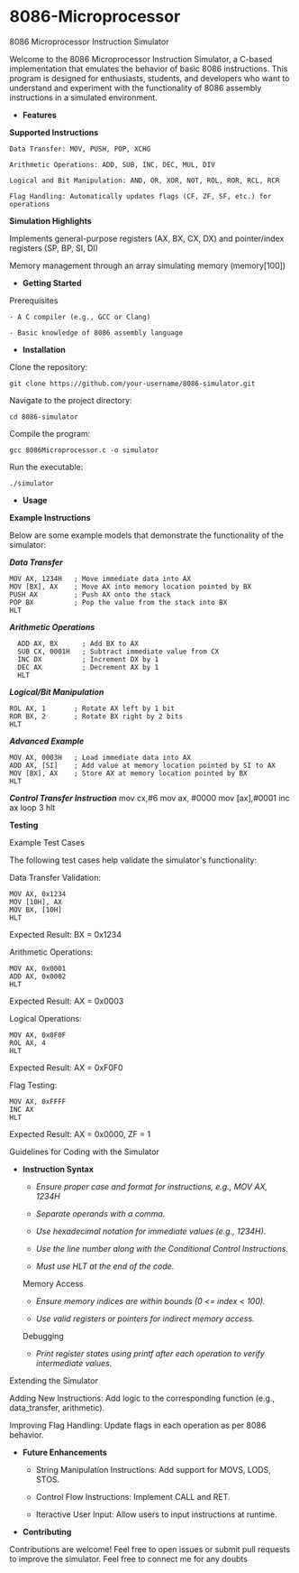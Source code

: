 # 8086-Microprocessor
8086 Microprocessor Instruction Simulator

Welcome to the 8086 Microprocessor Instruction Simulator, a C-based implementation that emulates the behavior of basic 8086 instructions. This program is designed for enthusiasts, students, and developers who want to understand and experiment with the functionality of 8086 assembly instructions in a simulated environment.

- **Features**

**Supported Instructions**

    Data Transfer: MOV, PUSH, POP, XCHG

    Arithmetic Operations: ADD, SUB, INC, DEC, MUL, DIV

    Logical and Bit Manipulation: AND, OR, XOR, NOT, ROL, ROR, RCL, RCR

    Flag Handling: Automatically updates flags (CF, ZF, SF, etc.) for operations

**Simulation Highlights**

  Implements general-purpose registers (AX, BX, CX, DX) and pointer/index registers (SP, BP, SI, DI)

  Memory management through an array simulating memory (memory[100])



- **Getting Started**

Prerequisites

    - A C compiler (e.g., GCC or Clang)

    - Basic knowledge of 8086 assembly language


- **Installation**

Clone the repository:

    git clone https://github.com/your-username/8086-simulator.git

Navigate to the project directory:

    cd 8086-simulator

Compile the program:

    gcc 8086Microprocessor.c -o simulator

Run the executable:

    ./simulator

- **Usage**

**Example Instructions**

Below are some example models that demonstrate the functionality of the simulator:

_**Data Transfer**_

    MOV AX, 1234H   ; Move immediate data into AX
    MOV [BX], AX    ; Move AX into memory location pointed by BX
    PUSH AX         ; Push AX onto the stack
    POP BX          ; Pop the value from the stack into BX
    HLT

_**Arithmetic Operations**_
      
      ADD AX, BX      ; Add BX to AX
      SUB CX, 0001H   ; Subtract immediate value from CX
      INC DX          ; Increment DX by 1
      DEC AX          ; Decrement AX by 1
      HLT

_**Logical/Bit Manipulation**_

    ROL AX, 1       ; Rotate AX left by 1 bit
    ROR BX, 2       ; Rotate BX right by 2 bits
    HLT

_**Advanced Example**_

    MOV AX, 0003H   ; Load immediate data into AX
    ADD AX, [SI]    ; Add value at memory location pointed by SI to AX
    MOV [BX], AX    ; Store AX at memory location pointed by BX
    HLT

_**Control Transfer Instruction**_
            mov cx,#6
            mov ax, #0000
            mov [ax],#0001
            inc ax
            loop 3
            hlt

**Testing**

Example Test Cases

The following test cases help validate the simulator's functionality:

Data Transfer Validation:

    MOV AX, 0x1234
    MOV [10H], AX
    MOV BX, [10H]
    HLT

Expected Result: BX = 0x1234

Arithmetic Operations:

    MOV AX, 0x0001
    ADD AX, 0x0002
    HLT

Expected Result: AX = 0x0003

Logical Operations:

    MOV AX, 0x0F0F
    ROL AX, 4
    HLT

Expected Result: AX = 0xF0F0

Flag Testing:

    MOV AX, 0xFFFF
    INC AX
    HLT

Expected Result: AX = 0x0000, ZF = 1


Guidelines for Coding with the Simulator

- **Instruction Syntax**

  -  _Ensure proper case and format for instructions, e.g., MOV AX, 1234H_

  - _Separate operands with a comma._

  - _Use hexadecimal notation for immediate values (e.g., 1234H)._

  - _Use the line number along with the Conditional Control Instructions._
 
  - _Must use HLT at the end of the code._

  Memory Access

  -  _Ensure memory indices are within bounds (0 <= index < 100)._

  - _Use valid registers or pointers for indirect memory access._

  Debugging

   -  _Print register states using printf after each operation to verify intermediate values._


Extending the Simulator

Adding New Instructions: Add logic to the corresponding function (e.g., data_transfer, arithmetic).

Improving Flag Handling: Update flags in each operation as per 8086 behavior.

- **Future Enhancements**

  -  String Manipulation Instructions: Add support for MOVS, LODS, STOS.
    
  -  Control Flow Instructions: Implement CALL and RET.
    
  -  Iteractive User Input: Allow users to input instructions at runtime.

- **Contributing**

Contributions are welcome! Feel free to open issues or submit pull requests to improve the simulator. Feel free to connect me for any doubts


